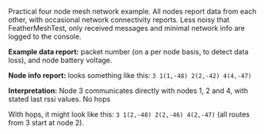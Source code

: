 Practical four node mesh network example. All nodes report data from each other, with occasional network connectivity reports.
Less noisy that FeatherMeshTest, only received messages and minimal network info are logged to the console.

**Example data report:** packet number (on a per node basis, to detect data loss), and node battery voltage.

**Node info report:** looks something like this:
`3 1(1,-48) 2(2,-42) 4(4,-47)`

**Interpretation:** Node 3 communicates directly with nodes 1, 2 and 4, with stated last rssi values. No hops

With hops, it might look like this: `3 1(2,-48) 2(2,-46) 4(2,-47)` (all routes from 3 start at node 2).
